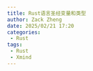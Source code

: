 ```yaml
---
title: Rust语言圣经变量和类型
author: Zack Zheng
date: 2025/02/21 17:20
categories:
 - Rust
tags:
 - Rust
 - Xmind
---
```



<simple-img src="https://gitee.com/zackzhengxy/picGallery/raw/main/imgs/Rust语言圣经变量和类型.png"></simple-img> 
